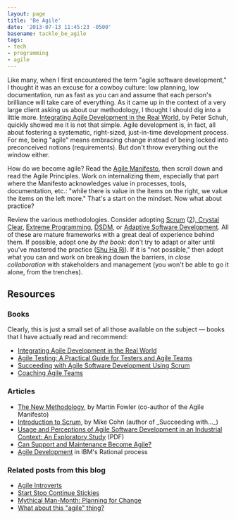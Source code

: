 ```yaml
---
layout: page
title: 'Be Agile'
date: '2013-07-13 11:45:23 -0500'
basename: tackle_be_agile
tags:
- tech
- programming
- agile
---
```


Like many, when I first encountered the term "agile software development," I
thought it was an excuse for a cowboy culture: low planning, low documentation,
run as fast as you can and assume that each person's brilliance will  take care
of everything. As it came up in the context of a very large client asking us
about our methodology, I thought I should dig into a little more. <a
href="http://books.google.com/books/about/Integrating_Agile_Development_In_The_Rea.html?id=9J_0ly01QicC">Integrating
Agile Development in the Real World</a>, by Peter Schuh, quickly showed me it is
not that simple. Agile development is, in fact, all about fostering a
systematic, right-sized, just-in-time development process. For me, being "agile"
means embracing change instead of being locked into preconceived notions
(requirements). But don't throw everything out the window either.

<!--more-->

How do we become agile? Read the <a href="http://agilemanifesto.org/">Agile
Manifesto</a>, then scroll down and read the Agile Principles. Work on
internalizing them, especially that part where the Manifesto acknowledges value
in processes, tools, documentation, etc.: "while there is value in the items on
the right, we value the items on the left more." That's a start on the mindset.
Now what about practice?

Review the various methodologies. Consider adopting <a
href="http://www.scrum.org/">Scrum</a> (<a
href="http://www.scrumalliance.org">2</a>),<a
href="http://alistair.cockburn.us/Crystal+methodologies"> Crystal Clear</a>, <a
href="www.extremeprogramming.org">Extreme Programming</a>, <a
href="http://www.dsdm.org/content/what-dsdm">DSDM</a>, or <a
href="http://www.adaptivesd.com/">Adaptive Software Development</a>. All of
these are mature frameworks with a great deal of experience behind them. If
possible, adopt one _by the book_: don't try to adapt or alter until you've
mastered the practice (<a href="http://alistair.cockburn.us/Shu+Ha+Ri">Shu Ha
Ri</a>). If it is "not possible," then adopt what you can and work on breaking
down the barriers, in _close collaboration_ with stakeholders and management
(you won't be able to go it alone, from the trenches).

## Resources

### Books

Clearly, this is just a small set of all those available on the subject &mdash;
books that I have actually read and recommend:

<ul>
<li> <a href="http://books.google.com/books/about/Integrating_Agile_Development_In_The_Rea.html?id=9J_0ly01QicC">Integrating Agile Development in the Real World</a></li>
<li><a href="http://www.agiletester.ca/">Agile Testing: A Practical Guide for Testers and Agile Teams</a></li>
<li><a href="http://www.succeedingwithagile.com/">Succeeding with Agile Software Development Using Scrum</a></li>
<li><a href="http://www.coachingagileteams.com/publications/books/">Coaching Agile Teams</a></li>
</ul>

### Articles

<ul>
<li><a href="http://martinfowler.com/articles/newMethodology.html">The New Methodology</a>, by Martin Fowler (co-author of the Agile Manifesto)</li>
<li><a href="http://www.mountaingoatsoftware.com/presentations/an-introduction-to-scrum">Introduction to Scrum</a>, by Mike Cohn (author of _Succeeding with..._)</li>
<li><a href="http://research.microsoft.com/en-us/um/people/abegel/papers/AgileDevatMS-ESEM07.pdf">Usage and Perceptions of Agile Software Development in an Industrial Context: An Exploratory Study</a> (PDF)</li>
<li><a href="http://www.scrumalliance.org/community/articles/2012/february/can-support-and-maintenance-become-agile">Can Support and Maintenance Become Agile?</a></li>
<li><a href="http://www-01.ibm.com/software/rational/agile/">Agile Development</a> in IBM's Rational process</a></li>
</ul>

### Related posts from this blog

<ul>
<li><a href="http://www.safnet.com/writing/tech/2013/05/agile-introverts.html">Agile Introverts</a></li>
<li><a href="http://www.safnet.com/writing/tech/2013/02/start-stop-continue-stickies.html">Start Stop Continue Stickies</a></li>
<li><a href="http://www.safnet.com/writing/tech/2011/12/mythical-man-month-planning-for-change.html">Mythical Man-Month: Planning for Change</a></li>
<li><a href="http://www.safnet.com/writing/tech/2010/11/what-about-this.html">What about this "agile" thing?</a></li>
</ul>
